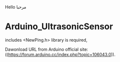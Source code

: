 Hello          مرحبا

# Arduino_UltrasonicSensor


includes <NewPing.h> library is required,

Dawonload URL from Arduino official site: ((https://forum.arduino.cc/index.php?topic=106043.0)).
